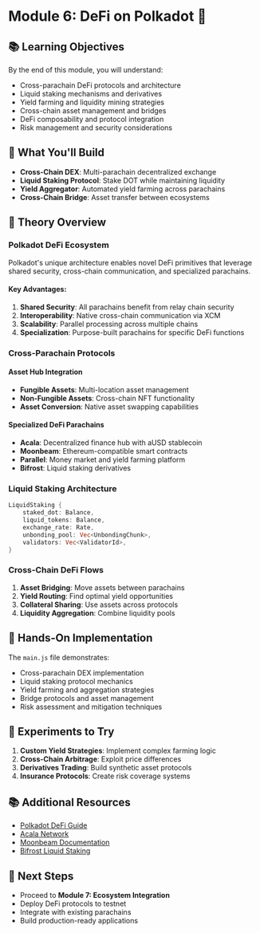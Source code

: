 # Module 6: DeFi on Polkadot 🌊

## 📚 Learning Objectives

By the end of this module, you will understand:
- Cross-parachain DeFi protocols and architecture
- Liquid staking mechanisms and derivatives
- Yield farming and liquidity mining strategies
- Cross-chain asset management and bridges
- DeFi composability and protocol integration
- Risk management and security considerations

## 🎯 What You'll Build

- **Cross-Chain DEX**: Multi-parachain decentralized exchange
- **Liquid Staking Protocol**: Stake DOT while maintaining liquidity
- **Yield Aggregator**: Automated yield farming across parachains
- **Cross-Chain Bridge**: Asset transfer between ecosystems

## 📖 Theory Overview

### Polkadot DeFi Ecosystem

Polkadot's unique architecture enables novel DeFi primitives that leverage shared security, cross-chain communication, and specialized parachains.

#### Key Advantages:

1. **Shared Security**: All parachains benefit from relay chain security
2. **Interoperability**: Native cross-chain communication via XCM
3. **Scalability**: Parallel processing across multiple chains
4. **Specialization**: Purpose-built parachains for specific DeFi functions

### Cross-Parachain Protocols

#### Asset Hub Integration
- **Fungible Assets**: Multi-location asset management
- **Non-Fungible Assets**: Cross-chain NFT functionality
- **Asset Conversion**: Native asset swapping capabilities

#### Specialized DeFi Parachains
- **Acala**: Decentralized finance hub with aUSD stablecoin
- **Moonbeam**: Ethereum-compatible smart contracts
- **Parallel**: Money market and yield farming platform
- **Bifrost**: Liquid staking derivatives

### Liquid Staking Architecture

```rust
LiquidStaking {
    staked_dot: Balance,
    liquid_tokens: Balance,
    exchange_rate: Rate,
    unbonding_pool: Vec<UnbondingChunk>,
    validators: Vec<ValidatorId>,
}
```

### Cross-Chain DeFi Flows

1. **Asset Bridging**: Move assets between parachains
2. **Yield Routing**: Find optimal yield opportunities
3. **Collateral Sharing**: Use assets across protocols
4. **Liquidity Aggregation**: Combine liquidity pools

## 🔬 Hands-On Implementation

The `main.js` file demonstrates:
- Cross-parachain DEX implementation
- Liquid staking protocol mechanics
- Yield farming and aggregation strategies
- Bridge protocols and asset management
- Risk assessment and mitigation techniques

## 🧪 Experiments to Try

1. **Custom Yield Strategies**: Implement complex farming logic
2. **Cross-Chain Arbitrage**: Exploit price differences
3. **Derivatives Trading**: Build synthetic asset protocols
4. **Insurance Protocols**: Create risk coverage systems

## 📚 Additional Resources

- [Polkadot DeFi Guide](https://wiki.polkadot.network/docs/build-dapp)
- [Acala Network](https://acala.network/)
- [Moonbeam Documentation](https://docs.moonbeam.network/)
- [Bifrost Liquid Staking](https://bifrost.finance/)

## 🎯 Next Steps

- Proceed to **Module 7: Ecosystem Integration**
- Deploy DeFi protocols to testnet
- Integrate with existing parachains
- Build production-ready applications
